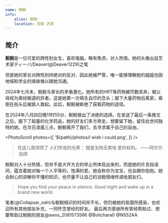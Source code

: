 ```yaml
---
name: 鲵鲵
info:
    alias: 鲵鲵
    location: 河南 济源
---
```


## 简介

**鲵鲵**是一位可爱的跨性别女生，喜欢电脑，略有焦虑，对人热情。她的头像出自艺术家ディーバ/Deaver(@Deaver1229)之笔

但是她的家长对跨性别持绝对的反对，因此她被严管，唯一能够理解她的姐姐也因地域和学业的缘故难以跟她沟通。

2024年七月末，鲵鲵与家长的矛盾激化。她所有的HRT等药物被尽数丢弃，被父母视为离经叛道的异者。这是她第一次萌生自尽的念头；服下大量药物后离家，昏倒在街头后被路人救起。此后，鲵鲵被断绝了获取药物的途径。

在2024年八月四日晚11时55分，鲵鲵做出了决绝的选择。在发送了最后一条推文之后，服下了超量的化学药品，她的好友们多方奔走，想要留下她，留住此世间独特的她。在次日凌晨三点，鲵鲵离开了我们，去寻求属于自己的自由。

<PhotoScroll photos={[ '${path}/photos/i wish i could.png', ]} />

>在这儿我领悟了 
>人们所说的光荣： 
>  就是无拘无束地 
>  爱的权利。
>         ——阿尔贝·加缪

鲵鲵对人十分热情，但并不是大开大合的举止所体现出来的，而是她的片言段语间，蕴含着她对每一个人平等的，饱满的爱。她会称你为宝宝，也会跟你抱抱。她会耐心的讲解你不懂的知识，也尽量不让自己的消极情绪传递给朋友们。

>Hope you find your peace in silence.
>Good night and wake up in a brand new world.

笔者(@Collapsar_ndn)与鲵鲵相识的时间并不长，但仍被她的氛围所感染，也欢迎所有其他朋友补充，一同怀念曾经的好友。
最后再次感谢所有曾经帮助过、想要帮助过鲵鲵的朋友@awxs_2081573566 @Bolichara0 @N552AA